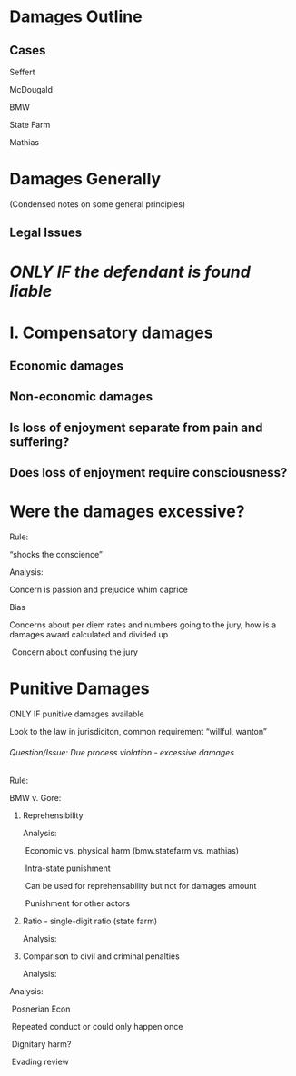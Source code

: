 # Damages Outline

## Cases

Seffert

McDougald

BMW

State Farm

Mathias



# Damages Generally

(Condensed notes on some general principles)



## Legal Issues

# *ON**LY IF the defendant is found liable***



# I. Compensatory damages

## Economic damages

## Non-economic damages

## Is loss of enjoyment separate from pain and suffering?

## Does loss of enjoyment require consciousness?

# Were the damages excessive?

Rule:

“shocks the conscience”

Analysis:

Concern is passion and prejudice whim caprice

Bias

Concerns about per diem rates and numbers going to the jury, how is a damages award calculated and divided up

​	Concern about confusing the jury



# Punitive Damages

ONLY IF punitive damages available

Look to the law in jurisdiciton, common requirement “willful, wanton”



###### Question/Issue: Due process violation - excessive damages

Rule:

BMW v. Gore:

1. Reprehensibility

   Analysis:

   ​	Economic vs. physical harm (bmw.statefarm vs. mathias)

   ​	Intra-state punishment

   ​		Can be used for reprehensability but not for damages amount

   ​	Punishment for other actors

2. Ratio - single-digit ratio (state farm)

   Analysis:

3. Comparison to civil and criminal penalties

   Analysis:

Analysis:

​	Posnerian Econ

​		Repeated conduct or could only happen once

​		Dignitary harm?

​		Evading review

